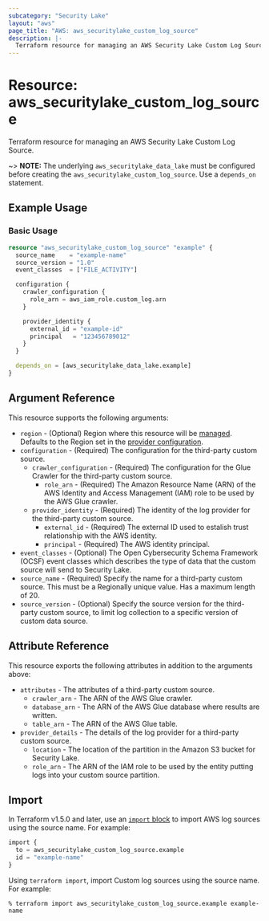 ```yaml
---
subcategory: "Security Lake"
layout: "aws"
page_title: "AWS: aws_securitylake_custom_log_source"
description: |-
  Terraform resource for managing an AWS Security Lake Custom Log Source.
---
```


# Resource: aws_securitylake_custom_log_source

Terraform resource for managing an AWS Security Lake Custom Log Source.

~> **NOTE:** The underlying `aws_securitylake_data_lake` must be configured before creating the `aws_securitylake_custom_log_source`. Use a `depends_on` statement.

## Example Usage

### Basic Usage

```terraform
resource "aws_securitylake_custom_log_source" "example" {
  source_name    = "example-name"
  source_version = "1.0"
  event_classes  = ["FILE_ACTIVITY"]

  configuration {
    crawler_configuration {
      role_arn = aws_iam_role.custom_log.arn
    }

    provider_identity {
      external_id = "example-id"
      principal   = "123456789012"
    }
  }

  depends_on = [aws_securitylake_data_lake.example]
}
```

## Argument Reference

This resource supports the following arguments:

* `region` - (Optional) Region where this resource will be [managed](https://docs.aws.amazon.com/general/latest/gr/rande.html#regional-endpoints). Defaults to the Region set in the [provider configuration](https://registry.terraform.io/providers/hashicorp/aws/latest/docs#aws-configuration-reference).
* `configuration` - (Required) The configuration for the third-party custom source.
    * `crawler_configuration` - (Required) The configuration for the Glue Crawler for the third-party custom source.
        * `role_arn` - (Required) The Amazon Resource Name (ARN) of the AWS Identity and Access Management (IAM) role to be used by the AWS Glue crawler.
    * `provider_identity` - (Required) The identity of the log provider for the third-party custom source.
        * `external_id` - (Required) The external ID used to estalish trust relationship with the AWS identity.
        * `principal` - (Required) The AWS identity principal.
* `event_classes` - (Optional) The Open Cybersecurity Schema Framework (OCSF) event classes which describes the type of data that the custom source will send to Security Lake.
* `source_name` - (Required) Specify the name for a third-party custom source.
  This must be a Regionally unique value.
  Has a maximum length of 20.
* `source_version` - (Optional) Specify the source version for the third-party custom source, to limit log collection to a specific version of custom data source.

## Attribute Reference

This resource exports the following attributes in addition to the arguments above:

* `attributes` - The attributes of a third-party custom source.
    * `crawler_arn` - The ARN of the AWS Glue crawler.
    * `database_arn` - The ARN of the AWS Glue database where results are written.
    * `table_arn` - The ARN of the AWS Glue table.
* `provider_details` - The details of the log provider for a third-party custom source.
    * `location` - The location of the partition in the Amazon S3 bucket for Security Lake.
    * `role_arn` - The ARN of the IAM role to be used by the entity putting logs into your custom source partition.

## Import

In Terraform v1.5.0 and later, use an [`import` block](https://developer.hashicorp.com/terraform/language/import) to import AWS log sources using the source name. For example:

```terraform
import {
  to = aws_securitylake_custom_log_source.example
  id = "example-name"
}
```

Using `terraform import`, import Custom log sources using the source name. For example:

```console
% terraform import aws_securitylake_custom_log_source.example example-name
```

